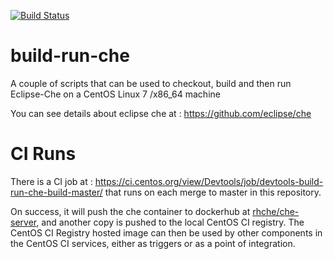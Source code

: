 
[![Build Status](https://ci.centos.org/buildStatus/icon?job=devtools-build-run-che-build-master)](https://ci.centos.org/job/devtools-build-run-che-build-master)

build-run-che
============

A couple of scripts that can be used to checkout, build
and then run Eclipse-Che on a CentOS Linux 7 /x86_64 machine

You can see details about eclipse che at :
https://github.com/eclipse/che


CI Runs
=======

There is a CI job at : https://ci.centos.org/view/Devtools/job/devtools-build-run-che-build-master/ that runs on each merge to master in this repository.

On success, it will push the che container to dockerhub at [rhche/che-server](https://hub.docker.com/r/rhche/che-server/), and another copy is pushed to the local CentOS CI registry. The CentOS CI Registry hosted image can then be used by other components in the CentOS CI services, either as triggers or as a point of integration.
